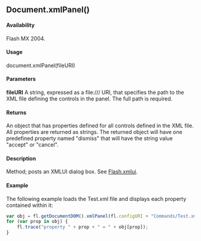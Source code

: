 ## Document.xmlPanel()

#### Availability

Flash MX 2004.

#### Usage

document.xmlPanel(fileURI)

#### Parameters

**fileURI** A string, expressed as a file:/// URI, that specifies the path to the XML file defining the controls in the panel. The full path is required.

#### Returns

An object that has properties defined for all controls defined in the XML file. All properties are returned as strings. The returned object will have one predefined property named "dismiss" that will have the string value "accept" or "cancel".

#### Description

Method; posts an XMLUI dialog box. See [Flash.xmlui](../Flash_object_/Flash81.md).

#### Example

The following example loads the Test.xml file and displays each property contained within it:

```javascript
var obj = fl.getDocumentDOM().xmlPanel(fl.configURI + "Commands/Test.xml"); 
for (var prop in obj) {
    fl.trace("property " + prop + " = " + obj[prop]);
}
```
